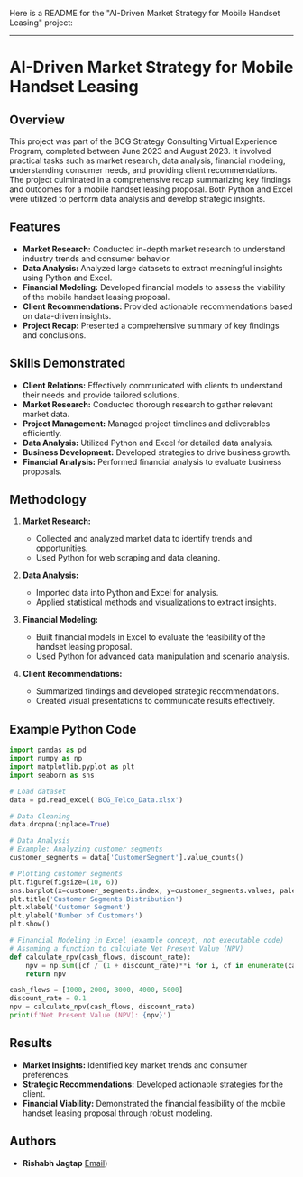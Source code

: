 Here is a README for the "AI-Driven Market Strategy for Mobile Handset Leasing" project:

---

# AI-Driven Market Strategy for Mobile Handset Leasing

## Overview

This project was part of the BCG Strategy Consulting Virtual Experience Program, completed between June 2023 and August 2023. It involved practical tasks such as market research, data analysis, financial modeling, understanding consumer needs, and providing client recommendations. The project culminated in a comprehensive recap summarizing key findings and outcomes for a mobile handset leasing proposal. Both Python and Excel were utilized to perform data analysis and develop strategic insights.

## Features

- **Market Research:** Conducted in-depth market research to understand industry trends and consumer behavior.
- **Data Analysis:** Analyzed large datasets to extract meaningful insights using Python and Excel.
- **Financial Modeling:** Developed financial models to assess the viability of the mobile handset leasing proposal.
- **Client Recommendations:** Provided actionable recommendations based on data-driven insights.
- **Project Recap:** Presented a comprehensive summary of key findings and conclusions.

## Skills Demonstrated

- **Client Relations:** Effectively communicated with clients to understand their needs and provide tailored solutions.
- **Market Research:** Conducted thorough research to gather relevant market data.
- **Project Management:** Managed project timelines and deliverables efficiently.
- **Data Analysis:** Utilized Python and Excel for detailed data analysis.
- **Business Development:** Developed strategies to drive business growth.
- **Financial Analysis:** Performed financial analysis to evaluate business proposals.

## Methodology

1. **Market Research:**
   - Collected and analyzed market data to identify trends and opportunities.
   - Used Python for web scraping and data cleaning.

2. **Data Analysis:**
   - Imported data into Python and Excel for analysis.
   - Applied statistical methods and visualizations to extract insights.

3. **Financial Modeling:**
   - Built financial models in Excel to evaluate the feasibility of the handset leasing proposal.
   - Used Python for advanced data manipulation and scenario analysis.

4. **Client Recommendations:**
   - Summarized findings and developed strategic recommendations.
   - Created visual presentations to communicate results effectively.

## Example Python Code

```python
import pandas as pd
import numpy as np
import matplotlib.pyplot as plt
import seaborn as sns

# Load dataset
data = pd.read_excel('BCG_Telco_Data.xlsx')

# Data Cleaning
data.dropna(inplace=True)

# Data Analysis
# Example: Analyzing customer segments
customer_segments = data['CustomerSegment'].value_counts()

# Plotting customer segments
plt.figure(figsize=(10, 6))
sns.barplot(x=customer_segments.index, y=customer_segments.values, palette='viridis')
plt.title('Customer Segments Distribution')
plt.xlabel('Customer Segment')
plt.ylabel('Number of Customers')
plt.show()

# Financial Modeling in Excel (example concept, not executable code)
# Assuming a function to calculate Net Present Value (NPV)
def calculate_npv(cash_flows, discount_rate):
    npv = np.sum([cf / (1 + discount_rate)**i for i, cf in enumerate(cash_flows)])
    return npv

cash_flows = [1000, 2000, 3000, 4000, 5000]
discount_rate = 0.1
npv = calculate_npv(cash_flows, discount_rate)
print(f'Net Present Value (NPV): {npv}')
```

## Results

- **Market Insights:** Identified key market trends and consumer preferences.
- **Strategic Recommendations:** Developed actionable strategies for the client.
- **Financial Viability:** Demonstrated the financial feasibility of the mobile handset leasing proposal through robust modeling.

## Authors

- **Rishabh Jagtap**  [Email](mailto:rjagtap9299@gmail.com))
